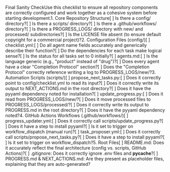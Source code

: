 Final Sanity CheckUse this checklist to ensure all repository components are correctly configured and work together as a cohesive system before starting development.1. Core Repository Structure[ ] Is there a config/ directory?[ ] Is there a scripts/ directory?[ ] Is there a .github/workflows/ directory?[ ] Is there a PROGRESS_LOGS/ directory with new/ and processed/ subdirectories?[ ] Is the LICENSE file absent (to ensure default copyright for a commercial project)?2. Configuration Files (config/)[ ] checklist.yml:[ ] Do all agent name fields accurately and generically describe their function?[ ] Do the dependencies for each task make logical sense?[ ] Is the status for all tasks set to 0 initially?[ ] agents.md:[ ] Is the language generic (e.g., "product" instead of "drug")?[ ] Does every agent have a clear "Completion Protocol" section?[ ] Does the "Completion Protocol" correctly reference writing a log to PROGRESS_LOGS/new/?3. Automation Scripts (scripts/)[ ] propose_next_tasks.py:[ ] Does it correctly point to config/checklist.yml to read its input?[ ] Does it correctly write its output to NEXT_ACTIONS.md in the root directory?[ ] Does it have the pyyaml dependency noted for installation?[ ] update_progress.py:[ ] Does it read from PROGRESS_LOGS/new/?[ ] Does it move processed files to PROGRESS_LOGS/processed/?[ ] Does it correctly write its output to PROGRESS.md in the root directory?[ ] Does it have the pyyaml dependency noted?4. GitHub Actions Workflows (.github/workflows/)[ ] progress_updater.yml:[ ] Does it correctly call scripts/update_progress.py?[ ] Does it have a step to install pyyaml?[ ] Is it set to trigger on workflow_dispatch (manual run)?[ ] task_proposer.yml:[ ] Does it correctly call scripts/propose_next_tasks.py?[ ] Does it have a step to install pyyaml?[ ] Is it set to trigger on workflow_dispatch?5. Root Files[ ] README.md: Does it accurately reflect the final architecture (config vs. scripts, GitHub Actions)?[ ] .gitignore: Does it correctly ignore .env files and __pycache__?[ ] PROGRESS.md & NEXT_ACTIONS.md: Are they present as placeholder files, explaining that they are auto-generated?
